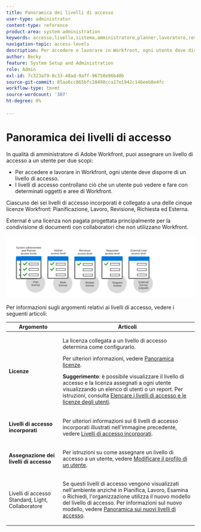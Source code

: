 ```yaml
---
title: Panoramica dei livelli di accesso
user-type: administrator
content-type: reference
product-area: system-administration
keywords: accesso,livello,sistema,amministratore,planner,lavoratore,revisore,richiedente,esterno,utente
navigation-topic: access-levels
description: Per accedere e lavorare in Workfront, ogni utente deve disporre di un livello di accesso. Il livello di accesso consente di controllare cosa un utente può vedere e cosa può fare con determinati oggetti e aree di Workfront. Ciascuno dei sei livelli di accesso incorporati è associato a una delle cinque licenze Workfront, ovvero Pianificazione, Lavoro, Revisione, Richiesta ed Esterna.
author: Becky
feature: System Setup and Administration
role: Admin
exl-id: 7c323af9-8c33-48ad-9aff-96758e96b40b
source-git-commit: 85aa6cc865bfc28498cca17e1942c146eeb8e4fc
workflow-type: tm+mt
source-wordcount: '307'
ht-degree: 0%

---
```


# Panoramica dei livelli di accesso

<!-- Audited: 12/2023 -->

In qualità di amministratore di Adobe Workfront, puoi assegnare un livello di accesso a un utente per due scopi:

* Per accedere e lavorare in Workfront, ogni utente deve disporre di un livello di accesso.
* I livelli di accesso controllano ciò che un utente può vedere e fare con determinati oggetti e aree di Workfront.

Ciascuno dei sei livelli di accesso incorporati è collegato a una delle cinque licenze Workfront: Pianificazione, Lavoro, Revisione, Richiesta ed Esterna.

External è una licenza non pagata progettata principalmente per la condivisione di documenti con collaboratori che non utilizzano Workfront.

![Livelli di accesso e licenze legacy](assets/access-levels-and-licenses-old.png)

Per informazioni sugli argomenti relativi ai livelli di accesso, vedere i seguenti articoli:

<table style="table-layout:auto"> 
 <col> 
 <col> 
 <thead> 
  <tr> 
   <th>Argomento</th> 
   <th>Articoli</th> 
  </tr> 
 </thead> 
 <tbody> 
  <tr> 
   <td><p><strong>Licenze</strong></p></td> 
   <td> <p>La licenza collegata a un livello di accesso determina come configurarlo.</p> <p>Per ulteriori informazioni, vedere <a href="../../../administration-and-setup/add-users/access-levels-and-object-permissions/wf-licenses.md" class="MCXref xref">Panoramica licenze</a>.</p> <p><strong>Suggerimento</strong>: è possibile visualizzare il livello di accesso e la licenza assegnati a ogni utente visualizzando un elenco di utenti o un report. Per istruzioni, consulta <a href="../../../administration-and-setup/add-users/access-levels-and-object-permissions/list-access-levels-and-licenses-for-your-users.md" class="MCXref xref">Elencare i livelli di accesso e le licenze degli utenti</a>.</p> </td> 
  </tr> 
  <tr> 
   <td><strong>Livelli di accesso incorporati</strong></td> 
   <td> <p>Per ulteriori informazioni sui 6 livelli di accesso incorporati illustrati nell'immagine precedente, vedere <a href="../../../administration-and-setup/add-users/access-levels-and-object-permissions/default-access-levels-in-workfront.md" class="MCXref xref">Livelli di accesso incorporati</a>.</p> </td> 
  </tr> 
  <tr> 
   <td><strong>Assegnazione dei livelli di accesso</strong></td> 
   <td> <p>Per istruzioni su come assegnare un livello di accesso a un utente, vedere <a href="../../../administration-and-setup/add-users/create-and-manage-users/edit-a-users-profile.md" class="MCXref xref">Modificare il profilo di un utente</a>.</p> </td> 
  </tr> 
  <tr> 
   <td>Livelli di accesso Standard, Light, Collaboratore</td> 
   <td> <p>Se questi livelli di accesso vengono visualizzati nell'ambiente anziché in Pianifica, Lavoro, Esamina o Richiedi, l'organizzazione utilizza il nuovo modello del livello di accesso. Per informazioni sul nuovo modello, vedere <a href="../../../administration-and-setup/add-users/how-access-levels-work/access-level-overview.md" class="MCXref xref">Panoramica sui nuovi livelli di accesso</a>.</p> </td> 
  </tr> 
  <!--
  <tr> 
   <td>Access levels and proofing</td> 
   <td> <p>Your users' access levels can affect proofing for each permission profile. For more information, see the section in the article .</p> </td> 
  </tr> 
  -->
 </tbody> 
</table>
